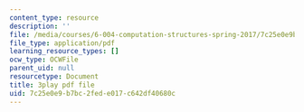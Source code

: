 ```yaml
---
content_type: resource
description: ''
file: /media/courses/6-004-computation-structures-spring-2017/7c25e0e9b7bc2fede017c642df40680c_LN0k-boDvOk.pdf
file_type: application/pdf
learning_resource_types: []
ocw_type: OCWFile
parent_uid: null
resourcetype: Document
title: 3play pdf file
uid: 7c25e0e9-b7bc-2fed-e017-c642df40680c
---
```

